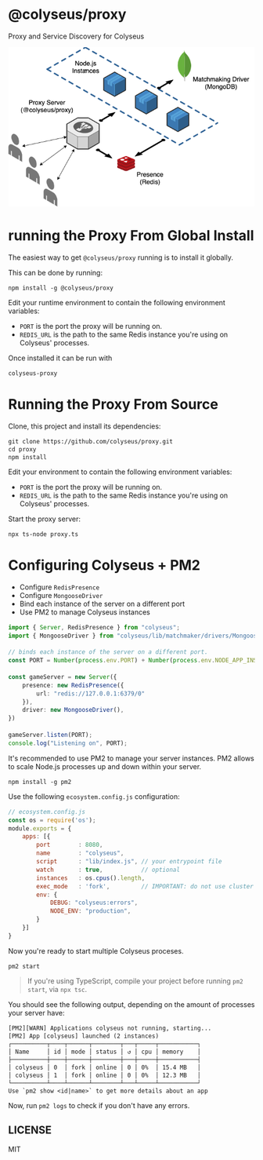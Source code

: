 # @colyseus/proxy

Proxy and Service Discovery for Colyseus

<img src="architecture.png?raw=true" alt="Architecture representation" />

# running the Proxy From Global Install
The easiest way to get `@colyseus/proxy` running is to install it globally.

This can be done by running:
```
npm install -g @colyseus/proxy
```

Edit your runtime environment to contain the following environment variables:

- `PORT` is the port the proxy will be running on.
- `REDIS_URL` is the path to the same Redis instance you're using on Colyseus' processes.

Once installed it can be run with
```
colyseus-proxy
```

# Running the Proxy From Source

Clone, this project and install its dependencies:

```
git clone https://github.com/colyseus/proxy.git
cd proxy
npm install
```

Edit your environment to contain the following environment variables:

- `PORT` is the port the proxy will be running on.
- `REDIS_URL` is the path to the same Redis instance you're using on Colyseus' processes.

Start the proxy server:

```
npx ts-node proxy.ts
```

# Configuring Colyseus + PM2

- Configure `RedisPresence`
- Configure `MongooseDriver`
- Bind each instance of the server on a different port
- Use PM2 to manage Colyseus instances

```typescript
import { Server, RedisPresence } from "colyseus";
import { MongooseDriver } from "colyseus/lib/matchmaker/drivers/MongooseDriver"

// binds each instance of the server on a different port.
const PORT = Number(process.env.PORT) + Number(process.env.NODE_APP_INSTANCE);

const gameServer = new Server({
    presence: new RedisPresence({
        url: "redis://127.0.0.1:6379/0"
    }),
    driver: new MongooseDriver(),
})

gameServer.listen(PORT);
console.log("Listening on", PORT);
```

It's recommended to use PM2 to manage your server instances. PM2 allows to scale
Node.js processes up and down within your server.

```
npm install -g pm2
```

Use the following `ecosystem.config.js` configuration:

```javascript
// ecosystem.config.js
const os = require('os');
module.exports = {
    apps: [{
        port        : 8080,
        name        : "colyseus",
        script      : "lib/index.js", // your entrypoint file
        watch       : true,           // optional
        instances   : os.cpus().length,
        exec_mode   : 'fork',         // IMPORTANT: do not use cluster mode.
        env: {
            DEBUG: "colyseus:errors",
            NODE_ENV: "production",
        }
    }]
}
```

Now you're ready to start multiple Colyseus proceses.

```
pm2 start
```

> If you're using TypeScript, compile your project before running `pm2 start`,
> via `npx tsc`.

You should see the following output, depending on the amount of processes your
server have:

```
[PM2][WARN] Applications colyseus not running, starting...
[PM2] App [colyseus] launched (2 instances)
┌──────────┬────┬──────┬────────┬───┬─────┬───────────┐
│ Name     │ id │ mode │ status │ ↺ │ cpu │ memory    │
├──────────┼────┼──────┼────────┼───┼─────┼───────────┤
│ colyseus │ 0  │ fork │ online │ 0 │ 0%  │ 15.4 MB   │
│ colyseus │ 1  │ fork │ online │ 0 │ 0%  │ 12.3 MB   │
└──────────┴────┴──────┴────────┴───┴─────┴───────────┘
Use `pm2 show <id|name>` to get more details about an app
```

Now, run `pm2 logs` to check if you don't have any errors.


## LICENSE

MIT
